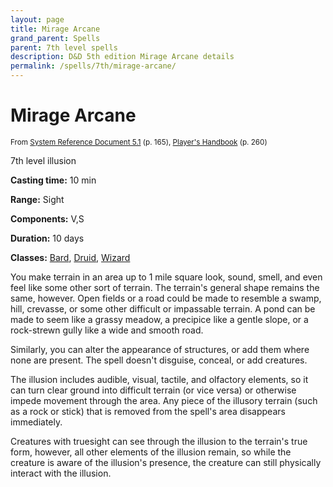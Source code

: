 ```yaml
---
layout: page
title: Mirage Arcane
grand_parent: Spells
parent: 7th level spells 
description: D&D 5th edition Mirage Arcane details
permalink: /spells/7th/mirage-arcane/
---
```


# Mirage Arcane

<small>From <a target="_blank" href="https://media.wizards.com/2016/downloads/DND/SRD-OGL_V5.1.pdf">System Reference Document 5.1</a> (p. 165), <a target="_blank" href="https://dnd.wizards.com/products/tabletop-games/rpg-products/rpg_playershandbook">Player's Handbook</a> (p. 260)</small>


7th level illusion

**Casting time:** 10 min

**Range:** Sight

**Components:** V,S 

**Duration:** 10 days

**Classes:** [Bard](/classes/bard/), [Druid](/classes/druid/), [Wizard](/classes/wizard/)

You make terrain in an area up to 1 mile square look, sound, smell, and even feel like some other sort of terrain. The terrain's general shape remains the same, however. Open fields or a road could be made to resemble a swamp, hill, crevasse, or some other difficult or impassable terrain. A pond can be made to seem like a grassy meadow, a precipice like a gentle slope, or a rock-strewn gully like a wide and smooth road.

   Similarly, you can alter the appearance of structures, or add them where none are present. The spell doesn't disguise, conceal, or add creatures.

   The illusion includes audible, visual, tactile, and olfactory elements, so it can turn clear ground into difficult terrain (or vice versa) or otherwise impede movement through the area. Any piece of the illusory terrain (such as a rock or stick) that is removed from the spell's area disappears immediately.

   Creatures with truesight can see through the illusion to the terrain's true form, however, all other elements of the illusion remain, so while the creature is aware of the illusion's presence, the creature can still physically interact with the illusion.
